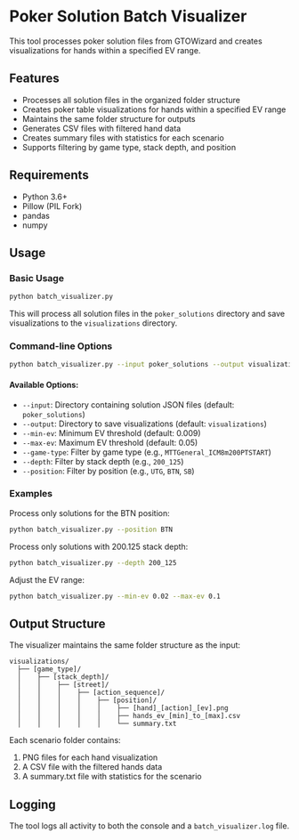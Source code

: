 # Poker Solution Batch Visualizer

This tool processes poker solution files from GTOWizard and creates visualizations for hands within a specified EV range.

## Features

- Processes all solution files in the organized folder structure
- Creates poker table visualizations for hands within a specified EV range
- Maintains the same folder structure for outputs
- Generates CSV files with filtered hand data
- Creates summary files with statistics for each scenario
- Supports filtering by game type, stack depth, and position

## Requirements

- Python 3.6+
- Pillow (PIL Fork)
- pandas
- numpy

## Usage

### Basic Usage

```bash
python batch_visualizer.py
```

This will process all solution files in the `poker_solutions` directory and save visualizations to the `visualizations` directory.

### Command-line Options

```bash
python batch_visualizer.py --input poker_solutions --output visualizations --min-ev 0.01 --max-ev 0.05
```

#### Available Options:

- `--input`: Directory containing solution JSON files (default: `poker_solutions`)
- `--output`: Directory to save visualizations (default: `visualizations`)
- `--min-ev`: Minimum EV threshold (default: 0.009)
- `--max-ev`: Maximum EV threshold (default: 0.05)
- `--game-type`: Filter by game type (e.g., `MTTGeneral_ICM8m200PTSTART`)
- `--depth`: Filter by stack depth (e.g., `200_125`)
- `--position`: Filter by position (e.g., `UTG`, `BTN`, `SB`)

### Examples

Process only solutions for the BTN position:

```bash
python batch_visualizer.py --position BTN
```

Process only solutions with 200.125 stack depth:

```bash
python batch_visualizer.py --depth 200_125
```

Adjust the EV range:

```bash
python batch_visualizer.py --min-ev 0.02 --max-ev 0.1
```

## Output Structure

The visualizer maintains the same folder structure as the input:

```
visualizations/
  ├── [game_type]/
  │    ├── [stack_depth]/
  │    │    ├── [street]/
  │    │    │    ├── [action_sequence]/
  │    │    │    │    ├── [position]/
  │    │    │    │    │    ├── [hand]_[action]_[ev].png
  │    │    │    │    │    ├── hands_ev_[min]_to_[max].csv
  │    │    │    │    │    └── summary.txt
```

Each scenario folder contains:

1. PNG files for each hand visualization
2. A CSV file with the filtered hands data
3. A summary.txt file with statistics for the scenario

## Logging

The tool logs all activity to both the console and a `batch_visualizer.log` file.
